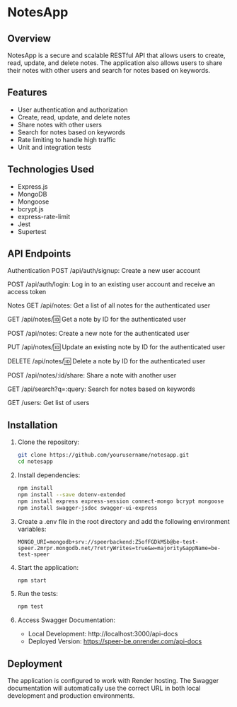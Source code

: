 # NotesApp

## Overview

NotesApp is a secure and scalable RESTful API that allows users to create, read, update, and delete notes. The application also allows users to share their notes with other users and search for notes based on keywords.

## Features

- User authentication and authorization
- Create, read, update, and delete notes
- Share notes with other users
- Search for notes based on keywords
- Rate limiting to handle high traffic
- Unit and integration tests

## Technologies Used

- Express.js
- MongoDB
- Mongoose
- bcrypt.js
- express-rate-limit
- Jest
- Supertest


## API Endpoints

Authentication
POST /api/auth/signup: Create a new user account

POST /api/auth/login: Log in to an existing user account and receive an access token

Notes
GET /api/notes: Get a list of all notes for the authenticated user

GET /api/notes/:id: Get a note by ID for the authenticated user

POST /api/notes: Create a new note for the authenticated user

PUT /api/notes/:id: Update an existing note by ID for the authenticated user

DELETE /api/notes/:id: Delete a note by ID for the authenticated user

POST /api/notes/:id/share: Share a note with another user

GET /api/search?q=:query: Search for notes based on keywords

GET /users: Get list of users

## Installation

1. Clone the repository:
   ```bash
   git clone https://github.com/yourusername/notesapp.git
   cd notesapp
   ```

2. Install dependencies: 
   ```bash
   npm install
   npm install --save dotenv-extended 
   npm install express express-session connect-mongo bcrypt mongoose
   npm install swagger-jsdoc swagger-ui-express
   ```

3. Create a .env file in the root directory and add the following environment variables:
   ```
   MONGO_URI=mongodb+srv://speerbackend:Z5ofFGDkMSb@be-test-speer.2mrpr.mongodb.net/?retryWrites=true&w=majority&appName=be-test-speer
   ```

4. Start the application: 
   ```bash
   npm start
   ```

5. Run the tests: 
   ```bash
   npm test
   ```

6. Access Swagger Documentation:
   - Local Development: http://localhost:3000/api-docs
   - Deployed Version: https://speer-be.onrender.com/api-docs

## Deployment

The application is configured to work with Render hosting. The Swagger documentation will automatically use the correct URL in both local development and production environments.
